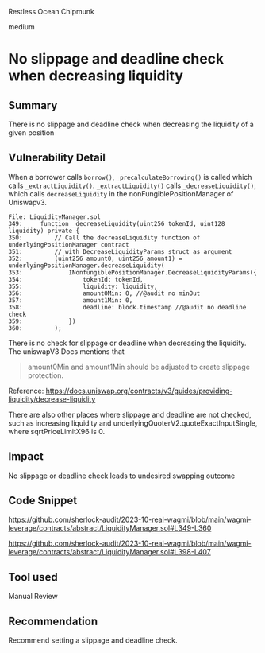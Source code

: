 Restless Ocean Chipmunk

medium

# No slippage and deadline check when decreasing liquidity
## Summary

There is no slippage and deadline check when decreasing the liquidity of a given position

## Vulnerability Detail

When a borrower calls `borrow()`, `_precalculateBorrowing()` is called which calls `_extractLiquidity()`. `_extractLiquidity()` calls `_decreaseLiquidity()`, which calls `decreaseLiquidity` in the nonFungiblePositionManager of Uniswapv3.

```solidity
File: LiquidityManager.sol
349:     function _decreaseLiquidity(uint256 tokenId, uint128 liquidity) private {
350:         // Call the decreaseLiquidity function of underlyingPositionManager contract
351:         // with DecreaseLiquidityParams struct as argument
352:         (uint256 amount0, uint256 amount1) = underlyingPositionManager.decreaseLiquidity(
353:             INonfungiblePositionManager.DecreaseLiquidityParams({
354:                 tokenId: tokenId,
355:                 liquidity: liquidity,
356:                 amount0Min: 0, //@audit no minOut
357:                 amount1Min: 0, 
358:                 deadline: block.timestamp //@audit no deadline check
359:             })
360:         );
```

There is no check for slippage or deadline when decreasing the liquidity. The uniswapV3 Docs mentions that 

> amount0Min and amount1Min should be adjusted to create slippage protection.

Reference: https://docs.uniswap.org/contracts/v3/guides/providing-liquidity/decrease-liquidity

There are also other places where slippage and deadline are not checked, such as increasing liquidity and underlyingQuoterV2.quoteExactInputSingle, where sqrtPriceLimitX96 is 0.

## Impact

No slippage or deadline check leads to undesired swapping outcome

## Code Snippet

https://github.com/sherlock-audit/2023-10-real-wagmi/blob/main/wagmi-leverage/contracts/abstract/LiquidityManager.sol#L349-L360

https://github.com/sherlock-audit/2023-10-real-wagmi/blob/main/wagmi-leverage/contracts/abstract/LiquidityManager.sol#L398-L407
## Tool used

Manual Review

## Recommendation

Recommend setting a slippage and deadline check.